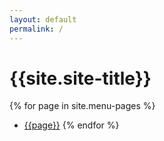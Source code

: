```yaml
---
layout: default
permalink: /
---
```

# {{site.site-title}} 

{% for page in site.menu-pages %}
- [{{page}}]({{site.url}}/{{site.baseurl}}{{page}})
{% endfor %}
